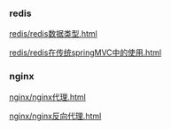 ### redis
[redis/redis数据类型.html](redis数据类型)

[redis/redis在传统springMVC中的使用.html](redis在传统springMVC中的使用)

### nginx

[nginx/nginx代理.html](nginx代理)

[nginx/nginx反向代理.html](nginx反向代理)

